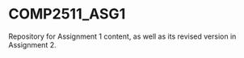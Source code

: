 # COMP2511_ASG1
Repository for Assignment 1 content, as well as its revised version in Assignment 2.
